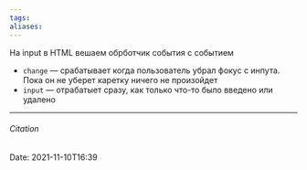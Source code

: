 ```yaml
---
tags: 
aliases: 
---
```

На input в HTML вешаем обрботчик события с событием 
- `change` — срабатывает когда пользователь убрал фокус с инпута. Пока он не уберет каретку ничего не произойдет
- `input` — отрабатыет сразу, как только что-то было введено или удалено


---
###### Citation
Date: 2021-11-10T16:39
